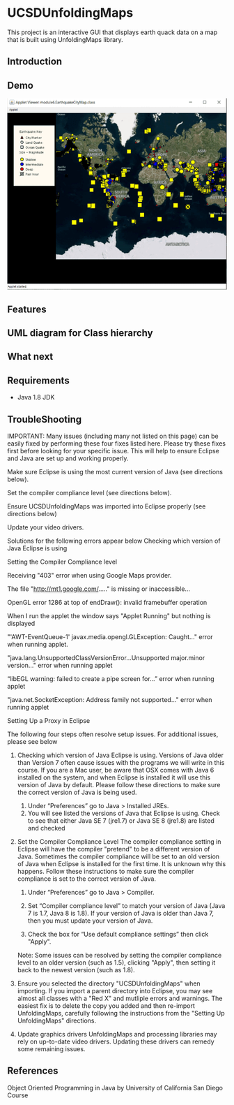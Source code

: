 # UCSDUnfoldingMaps
This project is an interactive GUI that displays earth quack data on a map that is built using UnfoldingMaps library. 
## Introduction

## Demo

![Demo](Demo/demo.gif)

## Features

## UML diagram for Class hierarchy

## What next

## Requirements
- Java 1.8 JDK
## TroubleShooting
IMPORTANT: Many issues (including many not listed on this page) can be easily fixed by performing these four fixes listed here. Please try these fixes first before looking for your specific issue. This will help to ensure Eclipse and Java are set up and working properly. 

Make sure Eclipse is using the most current version of Java (see directions below).

Set the compiler compliance level (see directions below).

Ensure UCSDUnfoldingMaps was imported into Eclipse properly (see directions below)

Update your video drivers.

Solutions for the following errors appear below
Checking which version of Java Eclipse is using

Setting the Compiler Compliance level

Receiving "403" error when using Google Maps provider.

The file "http://mt1.google.com/....." is missing or inaccessible...

OpenGL error 1286 at top of endDraw():  invalid framebuffer operation

When I run the applet the window says "Applet Running" but nothing is displayed

"'AWT-EventQueue-1' javax.media.opengl.GLException: Caught..." error when running applet.

"java.lang.UnsupportedClassVersionError...Unsupported major.minor version..." error when running applet

“libEGL warning: failed to create a pipe screen for...” error when running applet

"java.net.SocketException: Address family not supported..." error when running applet

Setting Up a Proxy in Eclipse

  

The following four steps often resolve setup issues.  For additional issues, please see below
  

1. Checking which version of Java Eclipse is using.
Versions of Java older than Version 7 often cause issues with the programs we will write in this course. If you are a Mac user, be aware that OSX comes with Java 6 installed on the system, and when Eclipse is installed it will use this version of Java by default. Please follow these directions to make sure the correct version of Java is being used. 

    1. Under “Preferences” go to Java > Installed JREs.   
    2. You will see listed the versions of Java that Eclipse is using. Check to see that either Java SE 7 (jre1.7) or Java SE 8 (jre1.8) are listed and       checked
  
2. Set the Compiler Compliance Level
The compiler compliance setting in Eclipse will have the compiler "pretend" to be a different version of Java. Sometimes the compiler compliance will be set to an old version of Java when Eclipse is installed for the first time. It is unknown why this happens. Follow these instructions to make sure the compiler compliance is set to the correct version of Java. 

    1. Under “Preferences” go to Java > Compiler. 

    2. Set “Compiler compliance level” to match your version of Java (Java 7 is 1.7, Java 8 is 1.8). If your version of Java is older than Java 7, then     you must update your version of Java. 

    3. Check the box for “Use default compliance settings” then click "Apply". 

    Note: Some issues can be resolved by setting the compiler compliance level to an older version (such as 1.5), clicking "Apply", then setting it back     to the newest version (such as 1.8).

3. Ensure you selected the directory "UCSDUnfoldingMaps" when importing.
If you import a parent directory into Eclipse, you may see almost all classes with a "Red X" and mutliple errors and warnings.  The easiest fix is to delete the copy you added and then re-import UnfoldingMaps, carefully following the instructions from the "Setting Up UnfoldingMaps" directions.  

4. Update graphics drivers
UnfoldingMaps and processing libraries may rely on up-to-date video drivers.  Updating these drivers can remedy some remaining issues.  

## References
Object Oriented Programming in Java by University of California San Diego Course
